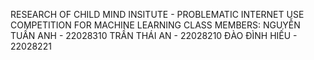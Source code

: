 RESEARCH OF CHILD MIND INSITUTE - PROBLEMATIC INTERNET USE COMPETITION FOR MACHINE LEARNING CLASS
MEMBERS:
NGUYỄN TUẤN ANH - 22028310
TRẦN THÁI AN - 22028210
ĐÀO ĐÌNH HIẾU - 22028221
